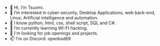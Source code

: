- 👋 Hi, I’m Tsuomi.
- 👀 I’m interested in cyber-security, Desktop Applications, web back-end, Linux, Artificial intelligence and automation.
- 🧠 I know python, html, css, shell script, SQL and C#.
- 🌱 I’m currently learning WI-FI hacking.
- 💞️ I'm looking for job openings and projects.
- 📫 I'm on Discord: openbsd69
